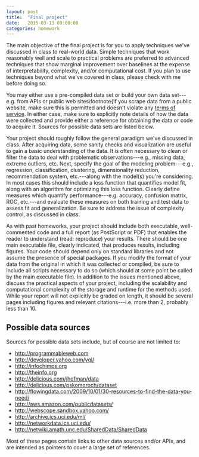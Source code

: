 ```yaml
---
layout: post
title:  "Final project"
date:   2015-03-13 09:00:00
categories: homework
---
```


The main objective of the final project is for you to apply techniques
we've discussed in class to real-world data. Simple techniques that
work reasonably well and scale to practical problems are preferred to
advanced techniques that show marginal improvement over baselines at
the expense of interpretability, complexity, and/or computational
cost. If you plan to use techniques beyond what we've covered in
class, please check with me before doing so.

You may either use a pre-compiled data set or build your own data
set---e.g. from APIs or public web sites\footnote{If you scrape data
from a public website, make sure this is permitted and doesn't violate
any [terms of service](http://en.wikipedia.org/wiki/Terms_of_service).
In either case, make sure to explicitly note details of how the data
were collected and provide either a reference for obtaining the data
or code to acquire it. Sources for possible data sets are listed
below.

Your project should roughly follow the general paradigm we've
discussed in class. After acquiring data, some sanity checks and
visualization are useful to gain a basic understanding of the data. It
is often necessary to clean or filter the data to deal with
problematic observations---e.g., missing data, extreme outliers,
etc. Next, specify the goal of the modeling problem---e.g.,
regression, classification, clustering, dimensionality reduction,
recommendation system, etc.---along with the model(s) you're
considering. In most cases this should include a loss function that
quantifies model fit, along with an algorithm for optimizing this loss
function. Clearly define measures which quantify
performance---e.g. accuracy, confusion matrix, ROC, etc.---and
evaluate these measures on both training and test data to assess fit
and generalization. Be sure to address the issue of complexity
control, as discussed in class.

As with past homeworks, your project should include both executable,
well-commented code and a full report (as PostScript or PDF) that
enables the reader to understand (read: reproduce) your results. There
should be one main executable file, clearly indicated, that produces
results, including figures. Your code should depend only on standard
libraries and not assume the presence of special packages. If you
modify the format of your data from the original in which it was
collected or compiled, be sure to include all scripts necessary to do
so (which should at some point be called by the main executable
file). In addition to the issues mentioned above, discuss the
practical aspects of your project, including the scalability and
computational complexity of the storage and runtime for the methods
used. While your report will not explicitly be graded on length, it
should be several pages including figures and relevant
citations---i.e. more than 2, probably less than 10.

## Possible data sources
Sources for possible data sets include, but of course are not limited
to:

* http://programmableweb.com
* http://developer.yahoo.com/yql/
* http://infochimps.org
* http://theinfo.org
* http://delicious.com/jhofman/data
* http://delicious.com/pskomoroch/dataset
* http://flowingdata.com/2009/10/01/30-resources-to-find-the-data-you-need/
* http://aws.amazon.com/publicdatasets/
* http://webscope.sandbox.yahoo.com/
* http://archive.ics.uci.edu/ml/
* http://networkdata.ics.uci.edu/
* http://netwiki.amath.unc.edu/SharedData/SharedData

Most of these pages contain links to other data sources and/or APIs,
and are intended as pointers to cover a large set of references.
